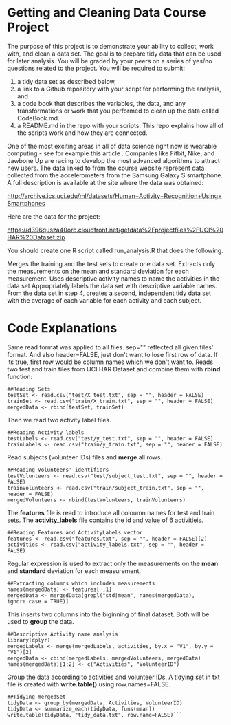 # Getting and Cleaning Data Course Project 

The purpose of this project is to demonstrate your ability to collect, work with, and clean a data set. The goal is to prepare tidy data that can be used for later analysis. You will be graded by your peers on a series of yes/no questions related to the project. You will be required to submit: 
1. a tidy data set as described below, 
2. a link to a Github repository with your script for performing the analysis, and 
3. a code book that describes the variables, the data, and any transformations or work that you performed to clean up the data called CodeBook.md. 
4. a README.md in the repo with your scripts. This repo explains how all of the scripts work and how they are connected.

One of the most exciting areas in all of data science right now is wearable computing - see for example this article . Companies like Fitbit, Nike, and Jawbone Up are racing to develop the most advanced algorithms to attract new users. The data linked to from the course website represent data collected from the accelerometers from the Samsung Galaxy S smartphone. A full description is available at the site where the data was obtained:

http://archive.ics.uci.edu/ml/datasets/Human+Activity+Recognition+Using+Smartphones

Here are the data for the project:

https://d396qusza40orc.cloudfront.net/getdata%2Fprojectfiles%2FUCI%20HAR%20Dataset.zip

You should create one R script called run_analysis.R that does the following.

Merges the training and the test sets to create one data set.
Extracts only the measurements on the mean and standard deviation for each measurement.
Uses descriptive activity names to name the activities in the data set
Appropriately labels the data set with descriptive variable names.
From the data set in step 4, creates a second, independent tidy data set with the average of each variable for each activity and each subject.


# Code Explanations

Same read format was applied to all files. sep="" reflected all given files' format. And also header=FALSE, just don't want to lose first row of data. If its true, first row would be column names which we don't want to. 
Reads two test and train files from UCI HAR Dataset and combine them with **rbind** function:
``` 
##Reading Sets
testSet <- read.csv("test/X_test.txt", sep = "", header = FALSE)
trainSet <- read.csv("train/X_train.txt", sep = "", header = FALSE)
mergedData <- rbind(testSet, trainSet)
```
Then we read two activity label files. 
```
##Reading Activity labels
testLabels <- read.csv("test/y_test.txt", sep = "", header = FALSE)
trainLabels <- read.csv("train/y_train.txt", sep = "", header = FALSE)
```
Read subjects (volunteer IDs) files and **merge** all rows.
```
##Reading Volunteers' identifiers
testVolunteers <- read.csv("test/subject_test.txt", sep = "", header = FALSE)
trainVolunteers <- read.csv("train/subject_train.txt", sep = "", header = FALSE)
mergedVolunteers <- rbind(testVolunteers, trainVolunteers)
```
The **features** file is read to introduce all coloumn names for test and train sets. The **activity_labels** file contains the id and value of 6 activitieis. 
```
##Reading Features and ActivityLabels vector
features <- read.csv("features.txt", sep = "", header = FALSE)[2]
activities <- read.csv("activity_labels.txt", sep = "", header = FALSE)
```
Regular expression is used to extract only the measurements on the **mean** and **standard** deviation for each measurement. 
```
##Extracting columns which includes measurements
names(mergedData) <- features[ ,1]
mergedData <- mergedData[grepl("std|mean", names(mergedData), ignore.case = TRUE)]
```
This inserts two columns into the biginning of final dataset. Both will be used to **group** the data.
```
##Descriptive Activity name analysis
library(dplyr)
mergedLabels <- merge(mergedLabels, activities, by.x = "V1", by.y = "V1")[2]
mergedData <- cbind(mergedLabels, mergedVolunteers, mergedData)
names(mergedData)[1:2] <- c("Activities", "VolunteerID")
```
Group the data according to activities and volunteer IDs. A tidying set in txt file is created with **write.table()** using row.names=FALSE.
```
##Tidying mergedSet
tidyData <- group_by(mergedData, Activities, VolunteerID)
tidyData <- summarize_each(tidyData, funs(mean))
write.table(tidyData, "tidy_data.txt", row.name=FALSE)```
